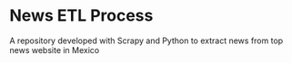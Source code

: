 # News ETL Process

A repository developed with Scrapy and Python to extract news from top news website in Mexico